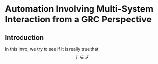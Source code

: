 # Automation Involving Multi-System Interaction from a GRC Perspective

## Introduction

In this intro, we try to see if it is really true that $$\mathbb F \in \mathcal F$$
